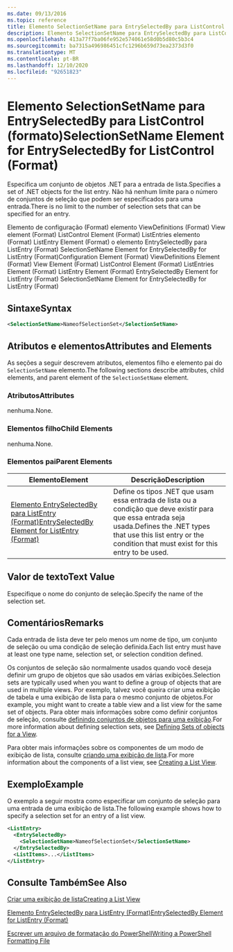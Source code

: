```yaml
---
ms.date: 09/13/2016
ms.topic: reference
title: Elemento SelectionSetName para EntrySelectedBy para ListControl (formato)
description: Elemento SelectionSetName para EntrySelectedBy para ListControl (formato)
ms.openlocfilehash: 413a77f7ba06fe952e574061e58d0b5d80c5b3c4
ms.sourcegitcommit: ba7315a496986451cfc1296b659d73ea2373d3f0
ms.translationtype: MT
ms.contentlocale: pt-BR
ms.lasthandoff: 12/10/2020
ms.locfileid: "92651823"
---
```

# <a name="selectionsetname-element-for-entryselectedby-for-listcontrol-format"></a><span data-ttu-id="57b48-103">Elemento SelectionSetName para EntrySelectedBy para ListControl (formato)</span><span class="sxs-lookup"><span data-stu-id="57b48-103">SelectionSetName Element for EntrySelectedBy for ListControl (Format)</span></span>

<span data-ttu-id="57b48-104">Especifica um conjunto de objetos .NET para a entrada de lista.</span><span class="sxs-lookup"><span data-stu-id="57b48-104">Specifies a set of .NET objects for the list entry.</span></span> <span data-ttu-id="57b48-105">Não há nenhum limite para o número de conjuntos de seleção que podem ser especificados para uma entrada.</span><span class="sxs-lookup"><span data-stu-id="57b48-105">There is no limit to the number of selection sets that can be specified for an entry.</span></span>

<span data-ttu-id="57b48-106">Elemento de configuração (Format) elemento ViewDefinitions (Format) View element (Format) ListControl Element (Format) ListEntries elemento (Format) ListEntry Element (Format) o elemento EntrySelectedBy para ListEntry (Format) SelectionSetName Element for EntrySelectedBy for ListEntry (Format)</span><span class="sxs-lookup"><span data-stu-id="57b48-106">Configuration Element (Format) ViewDefinitions Element (Format) View Element (Format) ListControl Element (Format) ListEntries Element (Format) ListEntry Element (Format) EntrySelectedBy Element for ListEntry (Format) SelectionSetName Element for EntrySelectedBy for ListEntry (Format)</span></span>

## <a name="syntax"></a><span data-ttu-id="57b48-107">Sintaxe</span><span class="sxs-lookup"><span data-stu-id="57b48-107">Syntax</span></span>

```xml
<SelectionSetName>NameofSelectionSet</SelectionSetName>
```

## <a name="attributes-and-elements"></a><span data-ttu-id="57b48-108">Atributos e elementos</span><span class="sxs-lookup"><span data-stu-id="57b48-108">Attributes and Elements</span></span>

<span data-ttu-id="57b48-109">As seções a seguir descrevem atributos, elementos filho e elemento pai do `SelectionSetName` elemento.</span><span class="sxs-lookup"><span data-stu-id="57b48-109">The following sections describe attributes, child elements, and parent element of the `SelectionSetName` element.</span></span>

### <a name="attributes"></a><span data-ttu-id="57b48-110">Atributos</span><span class="sxs-lookup"><span data-stu-id="57b48-110">Attributes</span></span>

<span data-ttu-id="57b48-111">nenhuma.</span><span class="sxs-lookup"><span data-stu-id="57b48-111">None.</span></span>

### <a name="child-elements"></a><span data-ttu-id="57b48-112">Elementos filho</span><span class="sxs-lookup"><span data-stu-id="57b48-112">Child Elements</span></span>

<span data-ttu-id="57b48-113">nenhuma.</span><span class="sxs-lookup"><span data-stu-id="57b48-113">None.</span></span>

### <a name="parent-elements"></a><span data-ttu-id="57b48-114">Elementos pai</span><span class="sxs-lookup"><span data-stu-id="57b48-114">Parent Elements</span></span>

|<span data-ttu-id="57b48-115">Elemento</span><span class="sxs-lookup"><span data-stu-id="57b48-115">Element</span></span>|<span data-ttu-id="57b48-116">Descrição</span><span class="sxs-lookup"><span data-stu-id="57b48-116">Description</span></span>|
|-------------|-----------------|
|[<span data-ttu-id="57b48-117">Elemento EntrySelectedBy para ListEntry (Format)</span><span class="sxs-lookup"><span data-stu-id="57b48-117">EntrySelectedBy Element for ListEntry (Format)</span></span>](./entryselectedby-element-for-listentry-for-listcontrol-format.md)|<span data-ttu-id="57b48-118">Define os tipos .NET que usam essa entrada de lista ou a condição que deve existir para que essa entrada seja usada.</span><span class="sxs-lookup"><span data-stu-id="57b48-118">Defines the .NET types that use this list entry or the condition that must exist for this entry to be used.</span></span>|

## <a name="text-value"></a><span data-ttu-id="57b48-119">Valor de texto</span><span class="sxs-lookup"><span data-stu-id="57b48-119">Text Value</span></span>

<span data-ttu-id="57b48-120">Especifique o nome do conjunto de seleção.</span><span class="sxs-lookup"><span data-stu-id="57b48-120">Specify the name of the selection set.</span></span>

## <a name="remarks"></a><span data-ttu-id="57b48-121">Comentários</span><span class="sxs-lookup"><span data-stu-id="57b48-121">Remarks</span></span>

<span data-ttu-id="57b48-122">Cada entrada de lista deve ter pelo menos um nome de tipo, um conjunto de seleção ou uma condição de seleção definida.</span><span class="sxs-lookup"><span data-stu-id="57b48-122">Each list entry must have at least one type name, selection set, or selection condition defined.</span></span>

<span data-ttu-id="57b48-123">Os conjuntos de seleção são normalmente usados quando você deseja definir um grupo de objetos que são usados em várias exibições.</span><span class="sxs-lookup"><span data-stu-id="57b48-123">Selection sets are typically used when you want to define a group of objects that are used in multiple views.</span></span> <span data-ttu-id="57b48-124">Por exemplo, talvez você queira criar uma exibição de tabela e uma exibição de lista para o mesmo conjunto de objetos.</span><span class="sxs-lookup"><span data-stu-id="57b48-124">For example, you might want to create a table view and a list view for the same set of objects.</span></span> <span data-ttu-id="57b48-125">Para obter mais informações sobre como definir conjuntos de seleção, consulte [definindo conjuntos de objetos para uma exibição](./defining-selection-sets.md).</span><span class="sxs-lookup"><span data-stu-id="57b48-125">For more information about defining selection sets, see [Defining Sets of objects for a View](./defining-selection-sets.md).</span></span>

<span data-ttu-id="57b48-126">Para obter mais informações sobre os componentes de um modo de exibição de lista, consulte [criando uma exibição de lista](./creating-a-list-view.md).</span><span class="sxs-lookup"><span data-stu-id="57b48-126">For more information about the components of a list view, see [Creating a List View](./creating-a-list-view.md).</span></span>

## <a name="example"></a><span data-ttu-id="57b48-127">Exemplo</span><span class="sxs-lookup"><span data-stu-id="57b48-127">Example</span></span>

<span data-ttu-id="57b48-128">O exemplo a seguir mostra como especificar um conjunto de seleção para uma entrada de uma exibição de lista.</span><span class="sxs-lookup"><span data-stu-id="57b48-128">The following example shows how to specify a selection set for an entry of a list view.</span></span>

```xml
<ListEntry>
  <EntrySelectedBy>
    <SelectionSetName>NameofSelectionSet</SelectionSetName>
  </EntrySelectedBy>
  <ListItems>...</ListItems>
</ListEntry>
```

## <a name="see-also"></a><span data-ttu-id="57b48-129">Consulte Também</span><span class="sxs-lookup"><span data-stu-id="57b48-129">See Also</span></span>

[<span data-ttu-id="57b48-130">Criar uma exibição de lista</span><span class="sxs-lookup"><span data-stu-id="57b48-130">Creating a List View</span></span>](./creating-a-list-view.md)

[<span data-ttu-id="57b48-131">Elemento EntrySelectedBy para ListEntry (Format)</span><span class="sxs-lookup"><span data-stu-id="57b48-131">EntrySelectedBy Element for ListEntry (Format)</span></span>](./entryselectedby-element-for-listentry-for-listcontrol-format.md)

[<span data-ttu-id="57b48-132">Escrever um arquivo de formatação do PowerShell</span><span class="sxs-lookup"><span data-stu-id="57b48-132">Writing a PowerShell Formatting File</span></span>](./writing-a-powershell-formatting-file.md)
